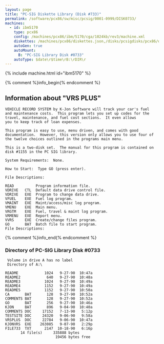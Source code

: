 ```yaml
---
layout: page
title: "PC-SIG Diskette Library (Disk #733)"
permalink: /software/pcx86/sw/misc/pcsig/0001-0999/DISK0733/
machines:
  - id: ibm5170
    type: pcx86
    config: /machines/pcx86/ibm/5170/cga/1024kb/rev3/machine.xml
    diskettes: /machines/pcx86/diskettes.json,/disks/pcsigdisks/pcx86/diskettes.json
    autoGen: true
    autoMount:
      B: "PC-SIG Library Disk #0733"
    autoType: $date\r$time\rB:\rDIR\r
---
```


{% include machine.html id="ibm5170" %}

{% comment %}info_begin{% endcomment %}

## Information about "VRS PLUS"

    VEHICLE RECORD SYSTEM by K-Jon Software will track your car's fuel
    and maintenance costs.  This program lets you set up codes for the
    travel, maintenance, and fuel cost sections.  It even allows
    you to keep track of loan expenses.
    
    This program is easy to use, menu driven, and comes with good
    documentation.  However, this version only allows you to use four of
    the twelve choices outlined in the programs main menu.
    
    This is a two-disk set.  The manual for this program is contained on
    disk #1155 in the PC SIG library.
    
    System Requirements:  None.
    
    How to Start:  Type GO (press enter).
    
    File Descriptions:
    
    READ          Program information file.
    VDRIVE   CTL  Default data drive control file.
    VDRIVE   EXE  Program to change data drive.
    VFUEL    EXE  Fuel log program.
    VMAINT   EXE  Maint/access/misc log program.
    VMENU    EXE  Main menu.
    VRGTM    EXE  Fuel, travel & maint log program.
    VRMENU   EXE  Report menu.
    VVRS     EXE  Create/change files program.
    GO       BAT  Batch file to start program.
    File Descriptions:
{% comment %}info_end{% endcomment %}


### Directory of PC-SIG Library Disk #0733

     Volume in drive A has no label
     Directory of A:\

    README            1024   9-27-90  10:47a
    README2            640   9-27-90  10:48a
    README3           1024   9-27-90  10:49a
    README4           1152   9-27-90  10:49a
    README5           1152   9-27-90  10:50a
    CA       BAT       128   9-27-90  10:52a
    COMMENTS BAT       128   9-27-90  10:52a
    GO       BAT       256   9-27-90  10:46a
    KJON     BAT       896   9-04-90  10:40a
    COMMENTS DOC     17152   7-13-90   5:12p
    TESTSITE DOC     24320   9-06-90   9:58a
    VRSPLUS  DOC     22784   9-06-90  10:47a
    KJONVRS  EXE    263085   9-07-90   2:29p
    FILE733  TXT      2147  10-18-90   6:16p
           14 file(s)     335888 bytes
                           19456 bytes free
